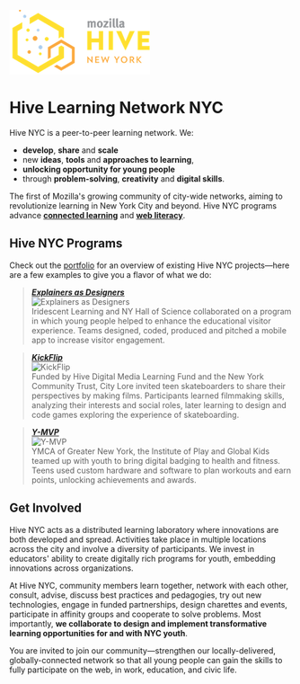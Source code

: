 ![Hive NYC Logo](images/hive-logo.png)
# Hive Learning Network NYC

Hive NYC is a peer-to-peer learning network. We:
* **develop**, **share** and **scale**
* new **ideas**, **tools** and **approaches to learning**,
* **unlocking opportunity for young people**
* through **problem-solving**, **creativity** and **digital skills**.

The first of Mozilla's growing community of city-wide networks, aiming to revolutionize learning in New York City and beyond. Hive NYC programs advance **[connected learning](http://clalliance.org/)** and **[web literacy](https://webmaker.org/en-US/resources)**.

## Hive NYC Programs

Check out the [portfolio](http://hivenyc.org/portfolio) for an overview of existing Hive NYC projects—here are a few examples to give you a flavor of what we do:

> ***[Explainers as Designers](http://hivenyc.org/portfolio/explainers-as-designers/)***
<br/>![Explainers as Designers](http://hivenyc.org/wp-content/uploads/8711284515_3bd19877e5_z-1-300x300.jpg)<br/>Iridescent Learning and NY Hall of Science collaborated on a program in which young people helped to enhance the educational visitor experience. Teams designed, coded, produced and pitched a mobile app to increase visitor engagement.

> ***[KickFlip](http://hivenyc.org/portfolio/kickflip/)***<br/>![KickFlip](http://hivenyc.org/wp-content/uploads/CityLore-KickFlip-300x240.jpg)<br/>Funded by Hive Digital Media Learning Fund and the New York Community Trust, City Lore invited teen skateboarders to share their perspectives by making films. Participants learned filmmaking skills, analyzing their interests and social roles, later learning to design and code games exploring the experience of skateboarding.

> ***[Y-MVP](http://hivenyc.org/portfolio/y-mvp/)***<br/>![Y-MVP](http://hivenyc.org/wp-content/uploads/Y-MVP-125-300x300.jpg)<br/>YMCA of Greater New York, the Institute of Play and Global Kids teamed up with youth to bring digital badging to health and fitness. Teens used custom hardware and software to plan workouts and earn points, unlocking achievements and awards.

## Get Involved

Hive NYC acts as a distributed learning laboratory where innovations are both developed and spread. Activities take place in multiple locations across the city and involve a diversity of participants. We invest in educators' ability to create digitally rich programs for youth, embedding innovations across organizations.

At Hive NYC, community members learn together, network with each other, consult, advise, discuss best practices and pedagogies, try out new technologies, engage in funded partnerships, design charettes and events, participate in affinity groups and cooperate to solve problems. Most importantly, **we collaborate to design and implement transformative learning opportunities for and with NYC youth**.

You are invited to join our community—strengthen our locally-delivered, globally-connected network so that all young people can gain the skills to fully participate on the web, in work, education, and civic life.
